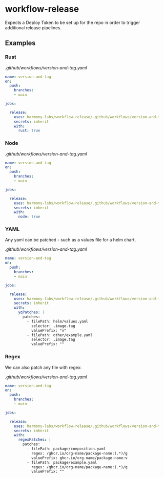 # workflow-release

Expects a Deploy Token to be set up for the repo in order to trigger additional release pipelines.

## Examples

### Rust

*.github/workflows/version-and-tag.yaml*
```yaml
name: version-and-tag
on:
  push:
    branches:
    - main

jobs:

  release:
    uses: harmony-labs/workflow-release/.github/workflows/version-and-tag.yaml@main
    secrets: inherit
    with:
      rust: true
```

### Node

*.github/workflows/version-and-tag.yaml*
```yaml
name: version-and-tag
on:
  push:
    branches:
    - main

jobs:

  release:
    uses: harmony-labs/workflow-release/.github/workflows/version-and-tag.yaml@main
    secrets: inherit
    with:
      node: true
```

### YAML

Any yaml can be patched - such as a values file for a helm chart.

*.github/workflows/version-and-tag.yaml*
```yaml
name: version-and-tag
on:
  push:
    branches:
    - main

jobs:

  release:
    uses: harmony-labs/workflow-release/.github/workflows/version-and-tag.yaml@main
    secrets: inherit
    with:
      yqPatches: |
        patches:
          - filePath: helm/values.yaml
            selector: .image.tag
            valuePrefix: "v"
          - filePath: other/example.yaml
            selector: .image.tag
            valuePrefix: ""
```

### Regex

We can also patch any file with regex:

*.github/workflows/version-and-tag.yaml*
```yaml
name: version-and-tag
on:
  push:
    branches:
    - main

jobs:

  release:
    uses: harmony-labs/workflow-release/.github/workflows/version-and-tag.yaml@main
    secrets: inherit
    with:
      regexPatches: |
        patches:
          - filePath: package/composition.yaml
            regex: /ghcr.io/org-name/package-name:(.*)/g
            valuePrefix: ghcr.io/org-name/package-name:v
          - filePath: package/example.yaml
            regex: /ghcr.io/org-name/package-name:(.*)/g
            valuePrefix: ""
```
